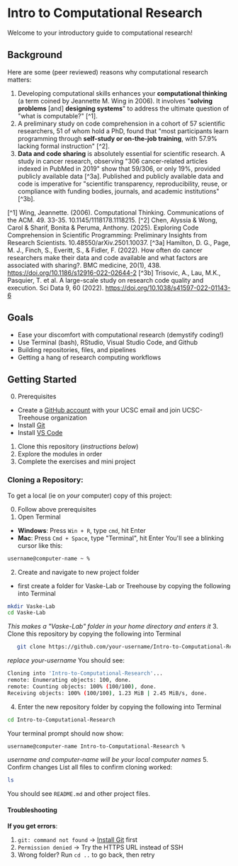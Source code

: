 # Intro to Computational Research

Welcome to your introductory guide to computational research!

## Background

Here are some (peer reviewed) reasons why computational research matters:

1. Developing computational skills enhances your **computational thinking** (a term coined by Jeannette M. Wing in 2006). It involves "**solving problems** [and] **designing systems**" to address the ultimate question of "what is computable?" [^1].
2. A preliminary study on code comprehension in a cohort of 57 scientific researchers, 51 of whom hold a PhD, found that "most participants learn programming through **self-study or on-the-job training**, with 57.9% lacking formal instruction" [^2].
3. **Data and code sharing** is absolutely essential for scientific research. A study in cancer research, observing "306 cancer-related articles indexed in PubMed in 2019" show that 59/306, or only 19%, provided publicly available data [^3a]. Published and publicly available data and code is imperative for "scientific transparency, reproducibility, reuse, or compliance with funding bodies, journals, and academic institutions" [^3b]. 

[^1] Wing, Jeannette. (2006). Computational Thinking. Communications of the ACM. 49. 33-35. 10.1145/1118178.1118215.
[^2] Chen, Alyssia & Wong, Carol & Sharif, Bonita & Peruma, Anthony. (2025). Exploring Code Comprehension in Scientific Programming: Preliminary Insights from Research Scientists. 10.48550/arXiv.2501.10037.
[^3a] Hamilton, D. G., Page, M. J., Finch, S., Everitt, S., & Fidler, F. (2022). How often do cancer researchers make their data and code available and what factors are associated with sharing?. BMC medicine, 20(1), 438. https://doi.org/10.1186/s12916-022-02644-2
[^3b] Trisovic, A., Lau, M.K., Pasquier, T. et al. A large-scale study on research code quality and execution. Sci Data 9, 60 (2022). https://doi.org/10.1038/s41597-022-01143-6

## Goals

- Ease your discomfort with computational research (demystify coding!)
- Use Terminal (bash), RStudio, Visual Studio Code, and Github
- Building repositories, files, and pipelines
- Getting a hang of research computing workflows

## Getting Started

0. Prerequisites
- Create a [GitHub account](https://github.com/signup) with your UCSC email and join UCSC-Treehouse organization
- Install [Git](https://git-scm.com/downloads)
- Install [VS Code](https://code.visualstudio.com/download)
1. Clone this repository (*instructions below*)
2. Explore the modules in order
3. Complete the exercises and mini project

### Cloning a Repository:

To get a local (ie on *your* computer) copy of this project:

0. Follow above prerequisites
1. Open Terminal
- **Windows**: Press `Win + R`, type `cmd`, hit Enter
- **Mac**: Press `Cmd + Space`, type "Terminal", hit Enter
You'll see a blinking cursor like this:
```bash
username@computer-name ~ %
```
2. Create and navigate to new project folder
- first create a folder for Vaske-Lab or Treehouse by copying the following into Terminal
```bash
mkdir Vaske-Lab
cd Vaske-Lab
```
*This makes a "Vaske-Lab" folder in your home directory and enters it*
3. Clone this repository by copying the following into Terminal
```bash
   git clone https://github.com/your-username/Intro-to-Computational-Research.git
   ```
   *replace your-username*
You should see:
```bash
Cloning into 'Intro-to-Computational-Research'...
remote: Enumerating objects: 100, done.
remote: Counting objects: 100% (100/100), done.
Receiving objects: 100% (100/100), 1.23 MiB | 2.45 MiB/s, done.
```
4. Enter the new repository folder by copying the following into Terminal
```bash
cd Intro-to-Computational-Research
```
Your terminal prompt should now show:
```bash
username@computer-name Intro-to-Computational-Research %
``` 
*username and computer-name will be your local computer names*
5. Confirm changes
List all files to confirm cloning worked:
```bash
ls
```
You should see `README.md` and other project files.

#### Troubleshooting
**If you get errors**:
1. `git: command not found` → [Install Git](https://git-scm.com/downloads) first
2. `Permission denied` → Try the HTTPS URL instead of SSH
3. Wrong folder? Run `cd ..` to go back, then retry